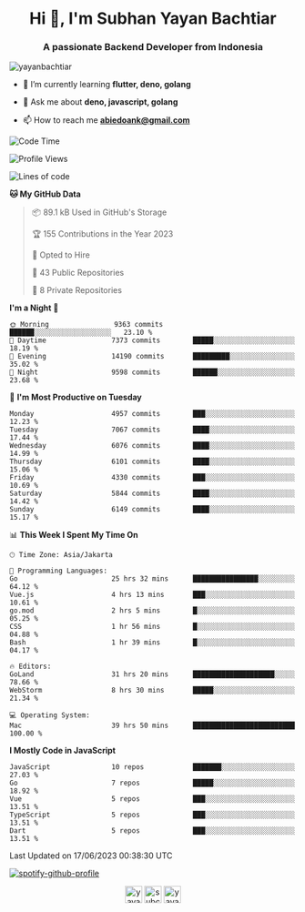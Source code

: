 <h1 align="center">Hi 👋, I'm Subhan Yayan Bachtiar</h1>
<h3 align="center">A passionate Backend Developer from Indonesia</h3>

<p align="left"> <img src="https://komarev.com/ghpvc/?username=yayanbachtiar" alt="yayanbachtiar" /> </p>

- 🌱 I’m currently learning **flutter, deno, golang**

- 💬 Ask me about **deno, javascript, golang**

- 📫 How to reach me **abiedoank@gmail.com**

<!--START_SECTION:waka-->
![Code Time](http://img.shields.io/badge/Code%20Time-5%2C499%20hrs%2022%20mins-blue)

![Profile Views](http://img.shields.io/badge/Profile%20Views-0-blue)

![Lines of code](https://img.shields.io/badge/From%20Hello%20World%20I%27ve%20Written-44.2%20million%20lines%20of%20code-blue)

**🐱 My GitHub Data** 

> 📦 89.1 kB Used in GitHub's Storage 
 > 
> 🏆 155 Contributions in the Year 2023
 > 
> 💼 Opted to Hire
 > 
> 📜 43 Public Repositories 
 > 
> 🔑 8 Private Repositories 
 > 
**I'm a Night 🦉** 

```text
🌞 Morning                9363 commits        ██████░░░░░░░░░░░░░░░░░░░   23.10 % 
🌆 Daytime                7373 commits        █████░░░░░░░░░░░░░░░░░░░░   18.19 % 
🌃 Evening                14190 commits       █████████░░░░░░░░░░░░░░░░   35.02 % 
🌙 Night                  9598 commits        ██████░░░░░░░░░░░░░░░░░░░   23.68 % 
```
📅 **I'm Most Productive on Tuesday** 

```text
Monday                   4957 commits        ███░░░░░░░░░░░░░░░░░░░░░░   12.23 % 
Tuesday                  7067 commits        ████░░░░░░░░░░░░░░░░░░░░░   17.44 % 
Wednesday                6076 commits        ████░░░░░░░░░░░░░░░░░░░░░   14.99 % 
Thursday                 6101 commits        ████░░░░░░░░░░░░░░░░░░░░░   15.06 % 
Friday                   4330 commits        ███░░░░░░░░░░░░░░░░░░░░░░   10.69 % 
Saturday                 5844 commits        ████░░░░░░░░░░░░░░░░░░░░░   14.42 % 
Sunday                   6149 commits        ████░░░░░░░░░░░░░░░░░░░░░   15.17 % 
```


📊 **This Week I Spent My Time On** 

```text
🕑︎ Time Zone: Asia/Jakarta

💬 Programming Languages: 
Go                       25 hrs 32 mins      ████████████████░░░░░░░░░   64.12 % 
Vue.js                   4 hrs 13 mins       ███░░░░░░░░░░░░░░░░░░░░░░   10.61 % 
go.mod                   2 hrs 5 mins        █░░░░░░░░░░░░░░░░░░░░░░░░   05.25 % 
CSS                      1 hr 56 mins        █░░░░░░░░░░░░░░░░░░░░░░░░   04.88 % 
Bash                     1 hr 39 mins        █░░░░░░░░░░░░░░░░░░░░░░░░   04.17 % 

🔥 Editors: 
GoLand                   31 hrs 20 mins      ████████████████████░░░░░   78.66 % 
WebStorm                 8 hrs 30 mins       █████░░░░░░░░░░░░░░░░░░░░   21.34 % 

💻 Operating System: 
Mac                      39 hrs 50 mins      █████████████████████████   100.00 % 
```

**I Mostly Code in JavaScript** 

```text
JavaScript               10 repos            ███████░░░░░░░░░░░░░░░░░░   27.03 % 
Go                       7 repos             █████░░░░░░░░░░░░░░░░░░░░   18.92 % 
Vue                      5 repos             ███░░░░░░░░░░░░░░░░░░░░░░   13.51 % 
TypeScript               5 repos             ███░░░░░░░░░░░░░░░░░░░░░░   13.51 % 
Dart                     5 repos             ███░░░░░░░░░░░░░░░░░░░░░░   13.51 % 
```




 Last Updated on 17/06/2023 00:38:30 UTC
<!--END_SECTION:waka-->

[![spotify-github-profile](https://spotify-github-profile.vercel.app/api/view?uid=31qtu2k4v3mbxp7clcmm6imuqq6e&cover_image=true&theme=default&show_offline=false&bar_color=53b14f&bar_color_cover=true)](https://github.com/kittinan/spotify-github-profile)


<p align="center">
<a href="https://dev.to/yayanbachtiar" target="blank"><img align="center" src="https://cdn.jsdelivr.net/npm/simple-icons@3.0.1/icons/dev-dot-to.svg" alt="yayanbachtiar" height="30" width="30" /></a>
<a href="https://linkedin.com/in/subchanyayanbachtiar" target="blank"><img align="center" src="https://cdn.jsdelivr.net/npm/simple-icons@3.0.1/icons/linkedin.svg" alt="subchanyayanbachtiar" height="30" width="30" /></a>
<a href="https://codesandbox.com/yayanbachtiar" target="blank"><img align="center" src="https://cdn.jsdelivr.net/npm/simple-icons@3.0.1/icons/codesandbox.svg" alt="yayanbachtiar" height="30" width="30" /></a>
</p>
